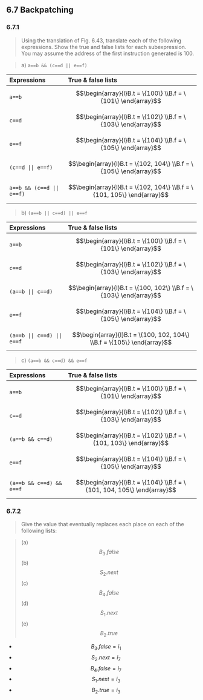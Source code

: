 ## 6.7 Backpatching

### 6.7.1

> Using the translation of Fig. 6.43, translate each of the following expressions. Show the true and false lists for each subexpression. You may assume the address of the first instruction generated is 100.

> a) `a==b && (c==d || e==f)`

| Expressions | True & false lists |
|:------------|:-------------------|
| `a==b` | $$\begin{array}{l}B.t = \{100\} \\B.f = \{101\} \end{array}$$ |
| `c==d` | $$\begin{array}{l}B.t = \{102\} \\B.f = \{103\} \end{array}$$ |
| `e==f` | $$\begin{array}{l}B.t = \{104\} \\B.f = \{105\} \end{array}$$ |
| `(c==d \|\| e==f)` | $$\begin{array}{l}B.t = \{102, 104\} \\B.f = \{105\} \end{array}$$ |
| `a==b && (c==d \|\| e==f)` | $$\begin{array}{l}B.t = \{102, 104\} \\B.f = \{101, 105\} \end{array}$$ |

> b) `(a==b || c==d) || e==f`

| Expressions | True & false lists |
|:------------|:-------------------|
| `a==b` | $$\begin{array}{l}B.t = \{100\} \\B.f = \{101\} \end{array}$$ |
| `c==d` | $$\begin{array}{l}B.t = \{102\} \\B.f = \{103\} \end{array}$$ |
| `(a==b \|\| c==d)` | $$\begin{array}{l}B.t = \{100, 102\} \\B.f = \{103\} \end{array}$$ |
| `e==f` | $$\begin{array}{l}B.t = \{104\} \\B.f = \{105\} \end{array}$$ |
| `(a==b \|\| c==d) \|\| e==f` | $$\begin{array}{l}B.t = \{100, 102, 104\} \\B.f = \{105\} \end{array}$$ |

> c) `(a==b && c==d) && e==f`

| Expressions | True & false lists |
|:------------|:-------------------|
| `a==b` | $$\begin{array}{l}B.t = \{100\} \\B.f = \{101\} \end{array}$$ |
| `c==d` | $$\begin{array}{l}B.t = \{102\} \\B.f = \{103\} \end{array}$$ |
| `(a==b && c==d)` | $$\begin{array}{l}B.t = \{102\} \\B.f = \{101, 103\} \end{array}$$ |
| `e==f` | $$\begin{array}{l}B.t = \{104\} \\B.f = \{105\} \end{array}$$ |
| `(a==b && c==d) && e==f` | $$\begin{array}{l}B.t = \{104\} \\B.f = \{101, 104, 105\} \end{array}$$ |

### 6.7.2

> Give the value that eventually replaces each place on each of the following lists:

> (a) $$B_3.false$$ (b) $$S_2.next$$ (c) $$B_4.false$$ (d) $$S_1.next$$ (e) $$B_2.true$$

* $$B_3.false = i_1$$
* $$S_2.next = i_7$$
* $$B_4.false = i_7$$
* $$S_1.next = i_3$$
* $$B_2.true = i_3$$
